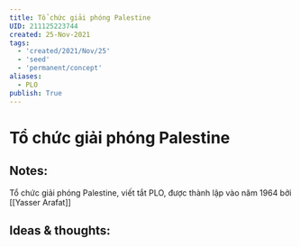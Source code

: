 ```yaml
---
title: Tổ chức giải phóng Palestine
UID: 211125223744
created: 25-Nov-2021
tags:
  - 'created/2021/Nov/25'
  - 'seed'
  - 'permanent/concept'
aliases:
  - PLO
publish: True
---
```

# Tổ chức giải phóng Palestine

## Notes:
Tổ chức giải phóng Palestine, viết tắt PLO, được thành lập vào năm 1964 bởi [[Yasser Arafat]]

## Ideas & thoughts:


